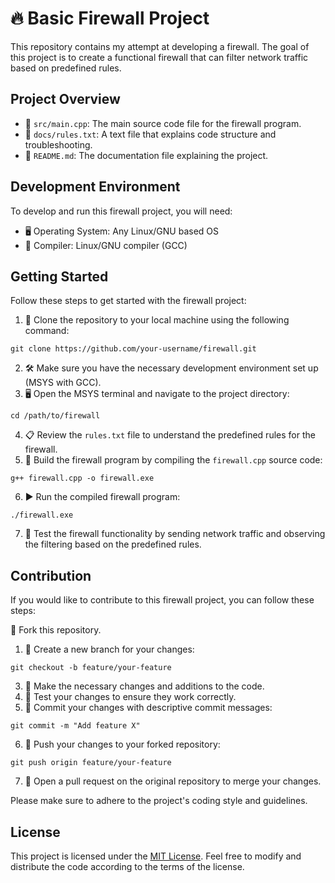 <!DOCTYPE html>
<html>
<head>
</head>
<body>
  <h1>🔥 Basic Firewall Project</h1>

  <p>This repository contains my attempt at developing a firewall. The goal of this project is to create a functional firewall that can filter network traffic based on predefined rules.</p>

  <h2>Project Overview</h2>

  <ul>
    <li>📁 <code>src/main.cpp</code>: The main source code file for the firewall program.</li>
    <li>📄 <code>docs/rules.txt</code>: A text file that explains code structure and troubleshooting.</li>
    <li>📝 <code>README.md</code>: The documentation file explaining the project.</li>
  </ul>

  <h2>Development Environment</h2>

  <p>To develop and run this firewall project, you will need:</p>

  <ul>
    <li>🖥️ Operating System: Any Linux/GNU based OS</li>
    <li>🔧 Compiler: Linux/GNU compiler (GCC)</li>
  </ul>

  <h2>Getting Started</h2>

  <p>Follow these steps to get started with the firewall project:</p>

  <ol>
    <li>🔀 Clone the repository to your local machine using the following command:</li>
  </ol>

  <pre><code>git clone https://github.com/your-username/firewall.git</code></pre>

  <ol start="2">
    <li>🛠️ Make sure you have the necessary development environment set up (MSYS with GCC).</li>
    <li>🖥️ Open the MSYS terminal and navigate to the project directory:</li>
  </ol>

  <pre><code>cd /path/to/firewall</code></pre>

  <ol start="4">
    <li>📋 Review the <code>rules.txt</code> file to understand the predefined rules for the firewall.</li>
    <li>🔨 Build the firewall program by compiling the <code>firewall.cpp</code> source code:</li>
  </ol>

  <pre><code>g++ firewall.cpp -o firewall.exe</code></pre>

  <ol start="6">
    <li>▶️ Run the compiled firewall program:</li>
  </ol>

  <pre><code>./firewall.exe</code></pre>

  <ol start="7">
    <li>🔬 Test the firewall functionality by sending network traffic and observing the filtering based on the predefined rules.</li>
  </ol>

  <h2>Contribution</h2>

  <p>If you would like to contribute to this firewall project, you can follow these steps:</p>

  <!-- Add an emoji and an example picture -->
  <p>🔀 Fork this repository.</p>

  <ol>
    <li>🌿 Create a new branch for your changes:</li>
  </ol>

  <pre><code>git checkout -b feature/your-feature</code></pre>

  <ol start="3">
    <li>🔧 Make the necessary changes and additions to the code.</li>
    <li>🧪 Test your changes to ensure they work correctly.</li>
    <li>💾 Commit your changes with descriptive commit messages:</li>
  </ol>

  <pre><code>git commit -m "Add feature X"</code></pre>

  <ol start="6">
    <li>🔀 Push your changes to your forked repository:</li>
  </ol>

  <pre><code>git push origin feature/your-feature</code></pre>

  <ol start="7">
    <li>🔀 Open a pull request on the original repository to merge your changes.</li>
  </ol>

  <p>Please make sure to adhere to the project's coding style and guidelines.</p>

  <h2>License</h2>

  <p>This project is licensed under the <a href="LICENSE">MIT License</a>. Feel free to modify and distribute the code according to the terms of the license.</p>
</body>
</html>
